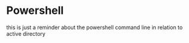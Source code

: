 # Powershell
this is just a reminder about the powershell command line in relation to active directory
